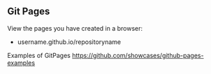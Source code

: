 ## Git Pages

View the pages you have created in a browser:
- username.github.io/repositoryname

Examples of GitPages
https://github.com/showcases/github-pages-examples